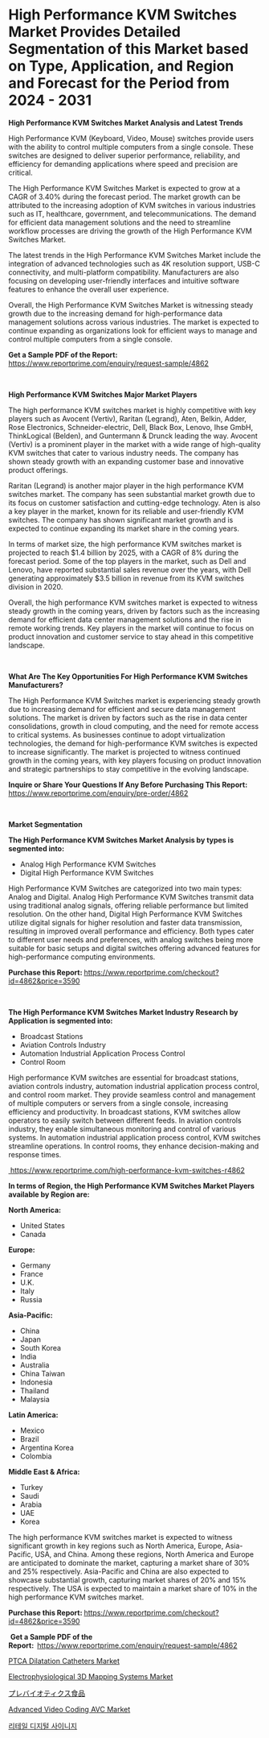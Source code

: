 <p><h1>High Performance KVM Switches Market Provides Detailed Segmentation of this Market based on Type, Application, and Region and Forecast for the Period from 2024 - 2031</h1></p><p><strong>High Performance KVM Switches Market Analysis and Latest Trends</strong></p>
<p><p>High Performance KVM (Keyboard, Video, Mouse) switches provide users with the ability to control multiple computers from a single console. These switches are designed to deliver superior performance, reliability, and efficiency for demanding applications where speed and precision are critical.</p><p>The High Performance KVM Switches Market is expected to grow at a CAGR of 3.40% during the forecast period. The market growth can be attributed to the increasing adoption of KVM switches in various industries such as IT, healthcare, government, and telecommunications. The demand for efficient data management solutions and the need to streamline workflow processes are driving the growth of the High Performance KVM Switches Market.</p><p>The latest trends in the High Performance KVM Switches Market include the integration of advanced technologies such as 4K resolution support, USB-C connectivity, and multi-platform compatibility. Manufacturers are also focusing on developing user-friendly interfaces and intuitive software features to enhance the overall user experience.</p><p>Overall, the High Performance KVM Switches Market is witnessing steady growth due to the increasing demand for high-performance data management solutions across various industries. The market is expected to continue expanding as organizations look for efficient ways to manage and control multiple computers from a single console.</p></p>
<p><strong>Get a Sample PDF of the Report:&nbsp;</strong> <a href="https://www.reportprime.com/enquiry/request-sample/4862">https://www.reportprime.com/enquiry/request-sample/4862</a></p>
<p>&nbsp;</p>
<p><strong>High Performance KVM Switches Major Market Players</strong></p>
<p><p>The high performance KVM switches market is highly competitive with key players such as Avocent (Vertiv), Raritan (Legrand), Aten, Belkin, Adder, Rose Electronics, Schneider-electric, Dell, Black Box, Lenovo, Ihse GmbH, ThinkLogical (Belden), and Guntermann & Drunck leading the way. Avocent (Vertiv) is a prominent player in the market with a wide range of high-quality KVM switches that cater to various industry needs. The company has shown steady growth with an expanding customer base and innovative product offerings.</p><p>Raritan (Legrand) is another major player in the high performance KVM switches market. The company has seen substantial market growth due to its focus on customer satisfaction and cutting-edge technology. Aten is also a key player in the market, known for its reliable and user-friendly KVM switches. The company has shown significant market growth and is expected to continue expanding its market share in the coming years.</p><p>In terms of market size, the high performance KVM switches market is projected to reach $1.4 billion by 2025, with a CAGR of 8% during the forecast period. Some of the top players in the market, such as Dell and Lenovo, have reported substantial sales revenue over the years, with Dell generating approximately $3.5 billion in revenue from its KVM switches division in 2020.</p><p>Overall, the high performance KVM switches market is expected to witness steady growth in the coming years, driven by factors such as the increasing demand for efficient data center management solutions and the rise in remote working trends. Key players in the market will continue to focus on product innovation and customer service to stay ahead in this competitive landscape.</p></p>
<p>&nbsp;</p>
<p><strong>What Are The Key Opportunities For High Performance KVM Switches Manufacturers?</strong></p>
<p><p>The High Performance KVM Switches market is experiencing steady growth due to increasing demand for efficient and secure data management solutions. The market is driven by factors such as the rise in data center consolidations, growth in cloud computing, and the need for remote access to critical systems. As businesses continue to adopt virtualization technologies, the demand for high-performance KVM switches is expected to increase significantly. The market is projected to witness continued growth in the coming years, with key players focusing on product innovation and strategic partnerships to stay competitive in the evolving landscape.</p></p>
<p><strong>Inquire or Share Your Questions If Any Before Purchasing This Report:</strong> <a href="https://www.reportprime.com/enquiry/pre-order/4862">https://www.reportprime.com/enquiry/pre-order/4862</a></p>
<p>&nbsp;</p>
<p><strong>Market Segmentation</strong></p>
<p><strong>The High Performance KVM Switches Market Analysis by types is segmented into:</strong></p>
<p><ul><li>Analog High Performance KVM Switches</li><li>Digital High Performance KVM Switches</li></ul></p>
<p><p>High Performance KVM Switches are categorized into two main types: Analog and Digital. Analog High Performance KVM Switches transmit data using traditional analog signals, offering reliable performance but limited resolution. On the other hand, Digital High Performance KVM Switches utilize digital signals for higher resolution and faster data transmission, resulting in improved overall performance and efficiency. Both types cater to different user needs and preferences, with analog switches being more suitable for basic setups and digital switches offering advanced features for high-performance computing environments.</p></p>
<p><strong>Purchase this Report:&nbsp;</strong><a href="https://www.reportprime.com/checkout?id=4862&price=3590">https://www.reportprime.com/checkout?id=4862&price=3590</a></p>
<p>&nbsp;</p>
<p><strong>The High Performance KVM Switches Market Industry Research by Application is segmented into:</strong></p>
<p><ul><li>Broadcast Stations</li><li>Aviation Controls Industry</li><li>Automation Industrial Application Process Control</li><li>Control Room</li></ul></p>
<p><p>High performance KVM switches are essential for broadcast stations, aviation controls industry, automation industrial application process control, and control room market. They provide seamless control and management of multiple computers or servers from a single console, increasing efficiency and productivity. In broadcast stations, KVM switches allow operators to easily switch between different feeds. In aviation controls industry, they enable simultaneous monitoring and control of various systems. In automation industrial application process control, KVM switches streamline operations. In control rooms, they enhance decision-making and response times.</p></p>
<p><a href="https://www.reportprime.com/high-performance-kvm-switches-r4862">&nbsp;https://www.reportprime.com/high-performance-kvm-switches-r4862</a></p>
<p><strong>In terms of Region, the High Performance KVM Switches Market Players available by Region are:</strong></p>
<p>
    <p> <strong> North America: </strong>
        <ul>
            <li>United States</li>
            <li>Canada</li>
        </ul>
        </p> 
    <p> <strong> Europe: </strong>
        <ul>
            <li>Germany</li>
            <li>France</li>
            <li>U.K.</li>
            <li>Italy</li>
            <li>Russia</li>
        </ul>
        </p> 
    <p> <strong> Asia-Pacific: </strong>
        <ul>
            <li>China</li>
            <li>Japan</li>
            <li>South Korea</li>
            <li>India</li>
            <li>Australia</li>
            <li>China Taiwan</li>
            <li>Indonesia</li>
            <li>Thailand</li>
            <li>Malaysia</li>
        </ul>
        </p> 
    <p> <strong> Latin America: </strong>
        <ul>
            <li>Mexico</li>
            <li>Brazil</li>
            <li>Argentina Korea</li>
            <li>Colombia</li>
        </ul>
        </p> 
    <p> <strong> Middle East & Africa: </strong>
        <ul>
            <li>Turkey</li>
            <li>Saudi</li>
            <li>Arabia</li>
            <li>UAE</li>
            <li>Korea</li>
        </ul>
    </p>
    </p>
<p><p>The high performance KVM switches market is expected to witness significant growth in key regions such as North America, Europe, Asia-Pacific, USA, and China. Among these regions, North America and Europe are anticipated to dominate the market, capturing a market share of 30% and 25% respectively. Asia-Pacific and China are also expected to showcase substantial growth, capturing market shares of 20% and 15% respectively. The USA is expected to maintain a market share of 10% in the high performance KVM switches market.</p></p>
<p><strong>Purchase this Report: </strong><a href="https://www.reportprime.com/checkout?id=4862&price=3590">https://www.reportprime.com/checkout?id=4862&price=3590</a></p>
<p>&nbsp;<strong>Get a Sample PDF of the Report:&nbsp;&nbsp;</strong><a href="https://www.reportprime.com/enquiry/request-sample/4862">https://www.reportprime.com/enquiry/request-sample/4862</a></p>
<p><strong></strong></p>
<p><p><a href="https://issuu.com/reportprime-2/docs/ptca-dilatation-catheters-market-size-2030.pptx">PTCA Dilatation Catheters Market</a></p><p><a href="https://issuu.com/reportprime-2/docs/electrophysiological-3d-mapping-systems-market-siz">Electrophysiological 3D Mapping Systems Market</a></p><p><a href="https://github.com/sghwr779811674/Market-Research-Report-List-3/blob/main/957703649344.md">プレバイオティクス食品</a></p><p><a href="https://github.com/lbird53714/Market-Research-Report-List-5/blob/main/advanced-video-coding-avc-market.md">Advanced Video Coding AVC Market</a></p><p><a href="https://github.com/vdhdwjyp90142/Market-Research-Report-List-3/blob/main/614993458360.md">리테일 디지털 사이니지</a></p></p>